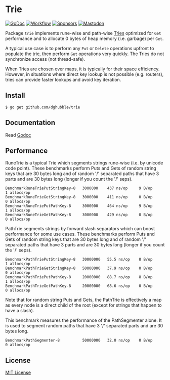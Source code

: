 # Trie
[![GoDoc](https://pkg.go.dev/badge/github.com/dghubble/trie.svg)](https://pkg.go.dev/github.com/dghubble/trie)
[![Workflow](https://github.com/dghubble/trie/actions/workflows/test.yaml/badge.svg)](https://github.com/dghubble/trie/actions/workflows/test.yaml?query=branch%3Amain)
[![Sponsors](https://img.shields.io/github/sponsors/dghubble?logo=github)](https://github.com/sponsors/dghubble)
[![Mastodon](https://img.shields.io/badge/follow-news-6364ff?logo=mastodon)](https://fosstodon.org/@dghubble)

Package `trie` implements rune-wise and path-wise [Tries](https://en.wikipedia.org/wiki/Trie) optimized for `Get` performance and to allocate 0 bytes of heap memory (i.e. garbage) per `Get`.

A typical use case is to perform any `Put` or `Delete` operations upfront to populate the trie, then perform `Get` operations very quickly. The Tries do not synchronize access (not thread-safe).

When Tries are chosen over maps, it is typically for their space efficiency. However, in situations where direct key lookup is not possible (e.g. routers), tries can provide faster lookups and avoid key iteration.

## Install

```
$ go get github.com/dghubble/trie
```

## Documentation

Read [Godoc](https://godoc.org/github.com/dghubble/trie)

## Performance

RuneTrie is a typical Trie which segments strings rune-wise (i.e. by unicode code point). These benchmarks perform Puts and Gets of random string keys that are 30 bytes long and of random '/' separated paths that have 3 parts and are 30 bytes long (longer if you count the '/' seps).

```
BenchmarkRuneTriePutStringKey-8   3000000    437 ns/op     9 B/op     1 allocs/op
BenchmarkRuneTrieGetStringKey-8   3000000    411 ns/op     0 B/op     0 allocs/op
BenchmarkRuneTriePutPathKey-8     3000000    464 ns/op     9 B/op     1 allocs/op
BenchmarkRuneTrieGetPathKey-8     3000000    429 ns/op     0 B/op     0 allocs/op
```

PathTrie segments strings by forward slash separators which can boost performance
for some use cases. These benchmarks perform Puts and Gets of random string keys that are 30 bytes long and of random '/' separated paths that have 3 parts and are 30 bytes long (longer if you count the '/' seps).

```
BenchmarkPathTriePutStringKey-8   30000000   55.5 ns/op    8 B/op     1 allocs/op
BenchmarkPathTrieGetStringKey-8   50000000   37.9 ns/op    0 B/op     0 allocs/op
BenchmarkPathTriePutPathKey-8     20000000   88.7 ns/op    8 B/op     1 allocs/op
BenchmarkPathTrieGetPathKey-8     20000000   68.6 ns/op    0 B/op     0 allocs/op
```

Note that for random string Puts and Gets, the PathTrie is effectively a map as every node is a direct child of the root (except for strings that happen to have a slash).

This benchmark measures the performance of the PathSegmenter alone. It is used to segment random paths that have 3 '/' separated parts and are 30 bytes long.

```
BenchmarkPathSegmenter-8          50000000   32.0 ns/op    0 B/op     0 allocs/op
```

## License

[MIT License](LICENSE)

